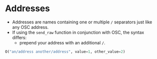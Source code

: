 # Addresses

- Addresses are names containing one or multiple  `/` separators just like any OSC address.
- If using the `send_raw` function in conjunction with OSC, the syntax differs:
  - prepend your address with an additional `/`.

```python
O("an/address another/address", value=1, other_value=2)
```



